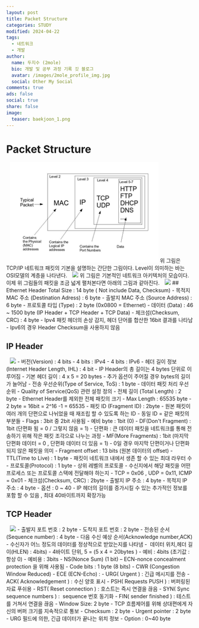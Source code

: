 ```yaml
---
layout: post
title: Packet Structure
categories: STUDY
modified: 2024-04-22
tags:
  - 네트워크
  - 개발
author:
  name: 두지수 (2mole)
  bio: 개발 및 공부 과정 기록 깃 블로그
  avatar: /images/2mole_profile_img.jpg
  social: Other My Social
comments: true
ads: false
social: true
share: false
image:
  teaser: baekjoon_1.png
---
```

# Packet Structure
<img src="/images/pcap/networkpacket.jpg" style= "width:400px; margin-left:10px"/>
위 그림은 TCP/IP 네트워크 패킷의 기본을 설명하는 간단한 그림이다.
Level이 의미하는 바는 OSI모델의 계층을 나타낸다.
<img src="/images/pcap/tcpdump-logical-representation.jpg" style= "width:400px; margin-left:10px"/>
위 그림은 기본적인 네트워크 아키텍처의 모습이다.<br>
이제 위 그림들의 패킷을 조금 넓게 펼처본다면 아래의 그림과 같아진다.
<img src="/images/pcap/networkpacket_structer.jpg" style= "width:400px; margin-left:10px"/>
## Ethernet Header
Total Size : 14 byte ( Not include Data, Checksum)
- 목적지 MAC 주소 (Destination Adress) : 6 byte
- 출발지 MAC 주소 (Source Address) : 6 byte
- 프로토콜 타입 (Type) : 2 byte (0x0800 = Ethernet)
- 데이터 (Data) : 46 ~ 1500 byte (IP Header + TCP Header + TCP Data) 
- 체크섬(Checksum, CRC) : 4 byte
	- Ipv4 패킷 헤더의 손상 감지, 헤더 단어를 합산한 16bit 결과를 나타남
	- Ipv6의 경우 Header Checksum을 사용하지 않음

## IP Header
<img src="/images/pcap/ip_header.jpg" style= "width:400px; margin-left:10px"/>
- 버전(Version) : 4 bits
	- 4 bits : IPv4
	- 4 bits : IPv6
- 헤더 길이 정보 (Internet Header Length, IHL) : 4 bit
	- IP Header의 총 길이는 4 bytes 단위로 이루어짐
	- 기본 헤더 길이 : 4 x 5 = 20 bytes
	- 추가 옵션이 주어질 경우 bytes의 길이가 늘어남
- 전송 우선순위(Type of Service, ToS) : 1 byte
	- 데이터 패킷 처리 우선순위
	- Quality of Service(QoS) 관련 설정 정의
- 전체 길이 (Total Length) : 2 byte
	- Ethernet Header를 제외한 전체 패킷의 크기
	- Max Length : 65535 byte
		- 2 byte = 16bit = 2^16 -1 = 65535
- 패킷 ID (Fragment ID) : 2byte
	- 원본 패킷이 여러 개의 단편으로 나뉘었을 때 재조립 할 수 있도록 하는 ID
	- 동일 ID = 같은 패킷의 부분들
- Flags : 3bit 중 2bit 사용됨
	- 예비 byte : 1bit (0)
	- DF(Don't Fragment) : 1bit (단편화 됨 = 0 / 그렇지 않음 = 1)
		- 단편화 : 큰 데이터 패킷을 네트워크를 통해 전송하기 위해 작은 패킷 조각으로 나누는 과정
	- MF(More Fragments) : 1bit (마지막 단편화 데이터 = 0 , 단편화 데이터 더 있음 = 1)
		- 0일 경우 마지막 단편이거나 단편화 되지 않은 패킷을 의미
	- Fragment offset : 13 bits (원본 데이터의 offset)
- TTL(Time to Live) : 1 byte
	- 패킷이 네트워크 내에서 생존 할 수 있는 최대 라우터 수
- 프로토콜(Protocol) : 1 byte 
	- 상위 레벨의 프로토콜 
	- 수신지에서 해당 패킷을 어떤 프로세스 또는 프로토콜 스택에 전달해야 하는지
	- TCP = 0x06 , UDP = 0x11, ICMP = 0x01
- 체크섬(Checksum, CRC) : 2byte
- 출발지 IP 주소 : 4 byte
- 목적지 IP 주소 : 4 byte
- 옵션 : 0 ~ 40
	- IP 헤더의 길이를 증가시킬 수 있는 추가적인 정보를 포함 할 수 있음 , 최대 40바이트까지 확장가능

## TCP Header
<img src="/images/pcap/tcp_header.jpg" style= "width:400px; margin-left:10px"/>
- 출발지 포트 번호 : 2 byte
- 도착지 포트 번호 : 2 byte
- 전송된 순서 (Sequence number) : 4 byte
- 다음 수신 예상 순서(Acknowledge number,ACK)
	- 수신자가 어느 정도의 데이터를 정상적으로 받았는지를 나타냄
-  데이터 위치,헤더 길이(HLEN) : 4bits)
	- 4바이트 단위, 5 = (5 x 4 = 20bytes ) 
-  예비 : 4bits (초기값 : 항상 0)
	- 예비용 : 3bits  
	- NS(Nonce Sum) (1 bit) – ECN-nonce concealment protection 을 위해 사용됨
- Code bits : 1 byte (8 bits)
	- CWR (Congestion Window Reduced)  
	- ECE (ECN-Echo) :  
	- URG( Urgent ) : 긴급 메시지를 전송  
	- ACK( Acknowledgement ) : 수신 양호 표시 
	- PSH( Requests PUSH ) : 버퍼링된 자료 푸쉬용
	- RST( Reset connection ) : 호스트는 즉시 연결을 끊음  
	- SYN( Sync sequence numbers ) :  sequence 번호 동기화  
	- FIN( sender finished ) : 테스트를 거쳐서 연결을 끊음 
- Window Size: 2 byte
	- TCP 흐름제어를 위해 상대편에게 자신의 버퍼 크기를 지속적으로 통보
- Checksum : 2  byte
- Urgent pointer : 2 byte 
	- URG 필드에 의한, 긴급 데이터가 끝나는 위치 정보
- Option : 0~40 byte